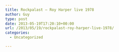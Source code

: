 ```yaml
---
title: Rockpalast – Roy Harper live 1978
author: Guy
type: post
date: 2013-05-19T17:20:10+00:00
url: /2013/05/19/rockpalast-roy-harper-live-1978/
categories:
  - Uncategorized

---
```

